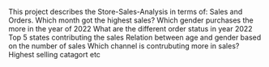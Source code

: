 This project describes the Store-Sales-Analysis in terms of:
Sales and Orders.
Which month got the highest sales?
Which gender purchases the more in the year of 2022
What are the different order status in year 2022
Top 5 states contributing the sales
Relation between age and gender based on the number of sales
Which channel is contrubuting more in sales?
Highest selling catagort etc
